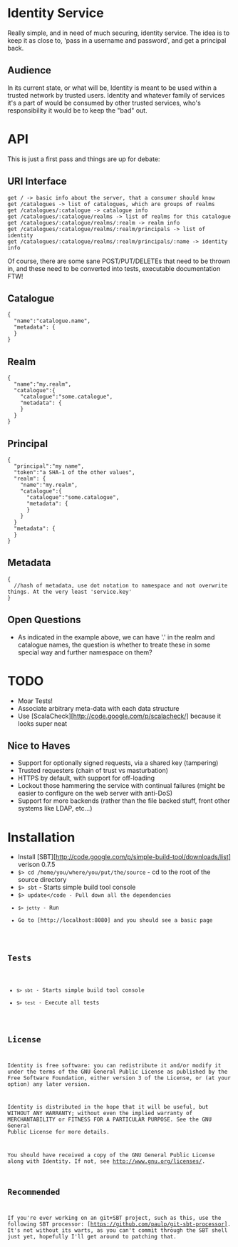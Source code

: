 # Identity Service
Really simple, and in need of much securing, identity service. The idea is to keep it as close to, 'pass in a username and password', and get a principal back.

## Audience

In its current state, or what will be, Identity is meant to be used within a trusted network by trusted users. Identity and whatever family of services it's a part of would be consumed by other trusted services, who's responsibility it would be to keep the "bad" out.

# API
This is just a first pass and things are up for debate:

## URI Interface
    get / -> basic info about the server, that a consumer should know
    get /catalogues -> list of catalogues, which are groups of realms
    get /catalogues/:catalogue -> catalogue info
    get /catalogues/:catalogue/realms -> list of realms for this catalogue
    get /catalogues/:catalogue/realms/:realm -> realm info
    get /catalogues/:catalogue/realms/:realm/principals -> list of identity
    get /catalogues/:catalogue/realms/:realm/principals/:name -> identity info

Of course, there are some sane POST/PUT/DELETEs that need to be thrown in, and these need to be converted into tests, executable documentation FTW!

## Catalogue
    {
      "name":"catalogue.name",
      "metadata": {
      }
    }

## Realm
    {
      "name":"my.realm",
      "catalogue":{
        "catalogue":"some.catalogue", 
        "metadata": {
        }
      }
    }

## Principal
    {
      "principal":"my name",
      "token":"a SHA-1 of the other values",
      "realm": {
        "name":"my.realm",
        "catalogue":{
          "catalogue":"some.catalogue",
          "metadata": {
          }
        }
      }
      "metadata": {
      }
    }

## Metadata
    {
      //hash of metadata, use dot notation to namespace and not overwrite things. At the very least 'service.key'
    } 

## Open Questions

* As indicated in the example above, we can have '.' in the realm and catalogue names, the question is whether to treate these in some special way and further namespace on them?

# TODO
* Moar Tests!
* Associate arbitrary meta-data with each data structure
* Use [ScalaCheck][http://code.google.com/p/scalacheck/] because it looks super neat

## Nice to Haves
* Support for optionally signed requests, via a shared key (tampering)
* Trusted requesters (chain of trust vs masturbation)
* HTTPS by default, with support for off-loading
* Lockout those hammering the service with continual failures (might be easier to configure on the web server with anti-DoS)
* Support for more backends (rather than the file backed stuff, front other systems like LDAP, etc...)

# Installation
* Install [SBT][http://code.google.com/p/simple-build-tool/downloads/list] verison 0.7.5
* <code>$> cd /home/you/where/you/put/the/source</code> - cd to the root of the source directory
* <code>$> sbt</code> - Starts simple build tool console
* <code>$> update</code - Pull down all the dependencies
* <code>$> jetty</code> - Run
* Go to [http://localhost:8080] and you should see a basic page

## Tests
* <code>$> sbt</code> - Starts simple build tool console
* <code>$> test</code> - Execute all tests

## License
Identity is free software: you can redistribute it and/or modify it under the terms of the GNU General Public License as published by the Free Software Foundation, either version 3 of the License, or (at your option) any later version.
  
Identity is distributed in the hope that it will be useful, but WITHOUT ANY WARRANTY; without even the implied warranty of MERCHANTABILITY or FITNESS FOR A PARTICULAR PURPOSE. See the GNU General Public License for more details.
  
You should have received a copy of the GNU General Public License along with Identity. If not, see http://www.gnu.org/licenses/.

## Recommended

If you're ever working on an git+SBT project, such as this, use the following SBT processor: [https://github.com/paulp/git-sbt-processor]. It's not without its warts, as you can't commit through the SBT shell just yet, hopefully I'll get around to patching that.